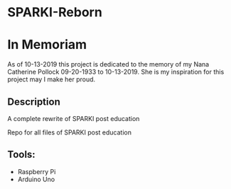 # SPARKI-Reborn

# In Memoriam

As of 10-13-2019 this project is dedicated to the memory of my Nana Catherine Pollock 09-20-1933 to 10-13-2019. She is my inspiration for this project may I make her proud. 

## Description
A complete rewrite of SPARKI post education

Repo for all files of SPARKI post education

## Tools:
- Raspberry Pi
- Arduino Uno

